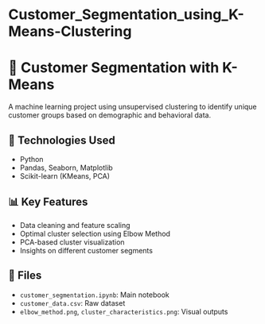# Customer_Segmentation_using_K-Means-Clustering
# 🧠 Customer Segmentation with K-Means

A machine learning project using unsupervised clustering to identify unique customer groups based on demographic and behavioral data.

## 🔧 Technologies Used
- Python
- Pandas, Seaborn, Matplotlib
- Scikit-learn (KMeans, PCA)

## 📊 Key Features
- Data cleaning and feature scaling
- Optimal cluster selection using Elbow Method
- PCA-based cluster visualization
- Insights on different customer segments

## 📁 Files
- `customer_segmentation.ipynb`: Main notebook
- `customer_data.csv`: Raw dataset
- `elbow_method.png`, `cluster_characteristics.png`: Visual outputs
